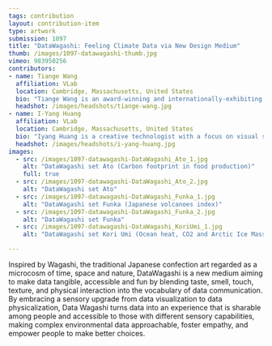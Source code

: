```yaml
---
tags: contribution
layout: contribution-item
type: artwork
submission: 1097
title: "DataWagashi: Feeling Climate Data via New Design Medium"
thumb: /images/1097-datawagashi-thumb.jpg
vimeo: 983950256
contributors: 
- name: Tiange Wang
  affiliation: VLab
  location: Cambridge, Massachusetts, United States
  bio: "Tiange Wang is an award-winning and internationally-exhibiting designer and creative technologist. Her work investigates innovative interactive paradigms among humans, technology and the environment, addressing climate change, holistic wellbeing, humanizing emerging tech, and speculative futures."
  headshot: /images/headshots/tiange-wang.jpg
- name: I-Yang Huang
  affiliation: VLab
  location: Cambridge, Massachusetts, United States
  bio: "Iyang Huang is a creative technologist with a focus on visual storytelling. His work delves into emerging design trends and the possibilities brought about by merging technology. Iyang’s expertise spans interaction design, multi-sensory data experiences, experimental spaces, and speculative design."
  headshot: /images/headshots/i-yang-huang.jpg
images: 
  - src: /images/1097-datawagashi-DataWagashi_Ato_1.jpg
    alt: "DataWagashi set Ato (Carbon footprint in food production)"
    full: true
  - src: /images/1097-datawagashi-DataWagashi_Ato_2.jpg
    alt: "DataWagashi set Ato"
  - src: /images/1097-datawagashi-DataWagashi_Funka_1.jpg
    alt: "DataWagashi set Funka (Japanese volcanoes index)"
  - src: /images/1097-datawagashi-DataWagashi_Funka_2.jpg
    alt: "DataWagashi set Funka"
  - src: /images/1097-datawagashi-DataWagashi_KoriUmi_1.jpg
    alt: "DataWagashi set Kori Umi (Ocean heat, CO2 and Arctic Ice Mass changes)"

---
```


Inspired by Wagashi, the traditional Japanese confection art regarded as
a microcosm of time, space and nature, DataWagashi is a new medium
aiming to make data tangible, accessible and fun by blending taste,
smell, touch, texture, and physical interaction into the vocabulary of
data communication. By embracing a sensory upgrade from data
visualization to data physicalization, Data Wagashi turns data into an
experience that is sharable among people and accessible to those with
different sensory capabilities, making complex environmental data
approachable, foster empathy, and empower people to make better
choices.
